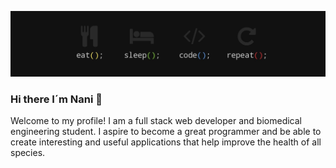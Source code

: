 ![Hello World](https://github.com/NaniBM/NaniBM/blob/main/banner.jpg)
### Hi there I´m Nani 👋

Welcome to my profile! I am a full stack web developer and biomedical engineering student. I aspire to become a great programmer and be able to create interesting and useful applications that help improve the health of all species.

<!--
**NaniBM/NaniBM** is a ✨ _special_ ✨ repository because its `README.md` (this file) appears on your GitHub profile.

Here are some ideas to get you started:

- 🔭 I’m currently working on ...
- 🌱 I’m currently learning ...
- 👯 I’m looking to collaborate on ...
- 🤔 I’m looking for help with ...
- 💬 Ask me about ...
- 📫 How to reach me: ...
- 😄 Pronouns: ...
- ⚡ Fun fact: ...
-->
